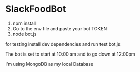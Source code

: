 # SlackFoodBot

1. npm install
2. Go to the env file and paste your bot TOKEN
3. node bot.js

for testing install dev dependencies and run test bot.js

The bot is set to start at 10:00 am and to go down at 12:00pm

I'm using MongoDB as my local Database

